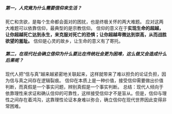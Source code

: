 ##### 第一，人究竟为什么需要信仰来生活？
死亡和贪欲，是每个生命都会面对的困扰，也是终极关怀的两大难题。
应对这两大难题可以依靠信仰，最典型的是宗教信仰。
信仰的意义在于**实现生命的超越，让你超越死亡达到永生，来克服对死亡的恐惧；让你超越卑微达到崇高，从而战胜欲望的羞耻。**
信仰是心灵的故乡，让生命的意义有了寄托。
##### 第二，在现代社会确立信仰为什么要比在传统社会更为困难，这么做又会造成什么后果呢？
现代人把“信与真”越来越紧密地关联起来，这样就带来了难以担负的论证负担，因为信与真之间存在逻辑裂痕。
信仰在本质上是一种价值，接受信仰需要做出价值判断，而真假是一个事实问题，辨别真假是一个事实判断。
总结：现代人倾向于依靠理性来求证和确认信仰的可靠性，这样接受信仰才不是盲从。但是，信仰与理性之间存在着鸿沟，这靠理性论证本身难以弥合，确立信仰在现代世界因此变得非常困难。